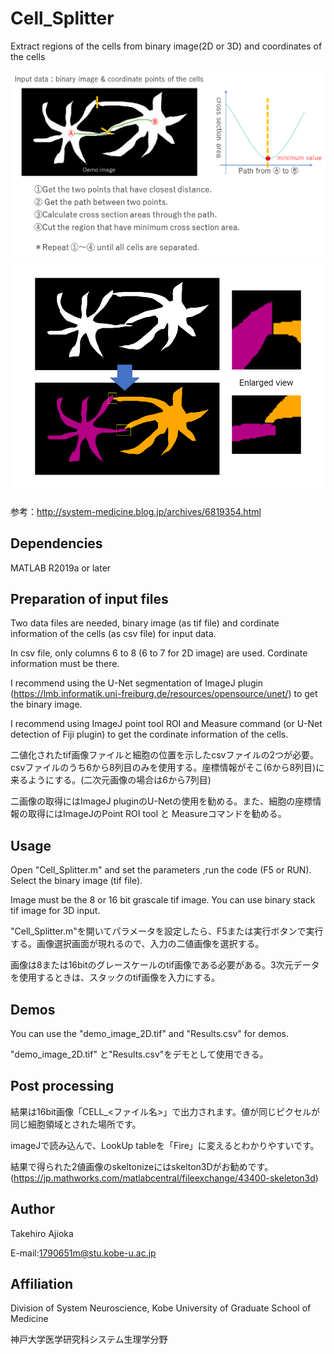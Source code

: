 # Cell_Splitter
Extract regions of the cells from binary image(2D or 3D) and coordinates of the cells

<img src="doc/abst.png" width="1000" align="below">



<img src="doc/demo.png" width="1000" align="below">

参考：http://system-medicine.blog.jp/archives/6819354.html

## Dependencies
MATLAB R2019a  or later


## Preparation of input files
Two data files are needed, binary image (as tif file) and cordinate information of the cells (as csv file) for input data.

In csv file, only columns 6 to 8 (6 to 7 for 2D image) are used. Cordinate information must be there.

I recommend using the U-Net segmentation of ImageJ plugin (https://lmb.informatik.uni-freiburg.de/resources/opensource/unet/) to get the binary image. 

I recommend using ImageJ point tool ROI and Measure command (or U-Net detection of Fiji plugin) to get the cordinate information of the cells.

二値化されたtif画像ファイルと細胞の位置を示したcsvファイルの2つが必要。csvファイルのうち6から8列目のみを使用する。座標情報がそこ(6から8列目)に来るようにする。(二次元画像の場合は6から7列目) 

二画像の取得にはImageJ pluginのU-Netの使用を勧める。また、細胞の座標情報の取得にはImageJのPoint ROI tool と Measureコマンドを勧める。


## Usage
Open "Cell_Splitter.m" and set the parameters ,run the code (F5 or RUN). Select the binary image (tif file).

Image must be the 8 or 16 bit grascale tif image. You can use binary stack tif image for 3D input.

"Cell_Splitter.m"を開いてパラメータを設定したら、F5または実行ボタンで実行する。画像選択画面が現れるので、入力の二値画像を選択する。

画像は8または16bitのグレースケールのtif画像である必要がある。3次元データを使用するときは、スタックのtif画像を入力にする。


## Demos
You can use the "demo_image_2D.tif" and "Results.csv" for demos.

"demo_image_2D.tif" と"Results.csv"をデモとして使用できる。

## Post processing
結果は16bit画像「CELL_<ファイル名>」で出力されます。値が同じピクセルが同じ細胞領域とされた場所です。

imageJで読み込んで、LookUp tableを「Fire」に変えるとわかりやすいです。

結果で得られた2値画像のskeltonizeにはskelton3Dがお勧めです。(https://jp.mathworks.com/matlabcentral/fileexchange/43400-skeleton3d)

## Author
Takehiro Ajioka 

E-mail:1790651m@stu.kobe-u.ac.jp


## Affiliation

Division of System Neuroscience, Kobe University of Graduate School of Medicine

神戸大学医学研究科システム生理学分野
